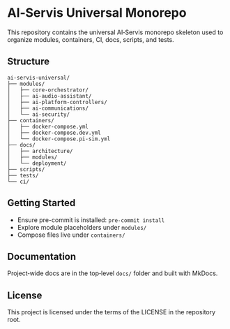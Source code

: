 # AI‑Servis Universal Monorepo

This repository contains the universal AI‑Servis monorepo skeleton used to organize modules, containers, CI, docs, scripts, and tests.

## Structure

```
ai-servis-universal/
├── modules/
│   ├── core-orchestrator/
│   ├── ai-audio-assistant/
│   ├── ai-platform-controllers/
│   ├── ai-communications/
│   └── ai-security/
├── containers/
│   ├── docker-compose.yml
│   ├── docker-compose.dev.yml
│   └── docker-compose.pi-sim.yml
├── docs/
│   ├── architecture/
│   ├── modules/
│   └── deployment/
├── scripts/
├── tests/
└── ci/
```

## Getting Started

- Ensure pre-commit is installed: `pre-commit install`
- Explore module placeholders under `modules/`
- Compose files live under `containers/`

## Documentation

Project‑wide docs are in the top‑level `docs/` folder and built with MkDocs.

## License

This project is licensed under the terms of the LICENSE in the repository root.

